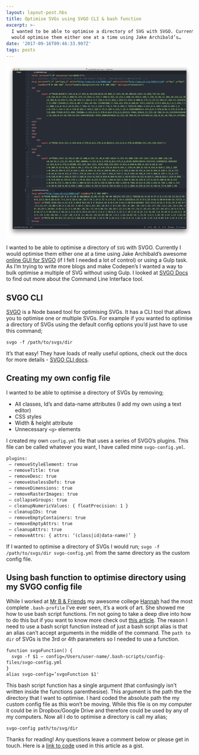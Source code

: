 ```yaml
---
layout: layout-post.hbs
title: Optimise SVGs using SVGO CLI & bash function
excerpt: >-
  I wanted to be able to optimise a directory of SVG with SVGO. Currently I
  would optimise them either one at a time using Jake Archibald’s…
date: '2017-09-16T09:46:33.907Z'
tags: posts
---
```


![Screenshot of optimised SVG](/assets/img/1____CLWEESCbHJw6s0avPHGPg.png)

I wanted to be able to optimise a directory of `SVG` with SVGO. Currently I would optimise them either one at a time using Jake Archibald’s awesome [online GUI for SVGO](https://jakearchibald.github.io/svgomg) (if I felt I needed a lot of control) or using a Gulp task. As I’m trying to write more blogs and make Codepen’s I wanted a way to bulk optimise a multiple of SVG without using Gulp. I looked at [SVGO Docs](https://github.com/svg/svgo) to find out more about the Command Line Interface tool.

## SVGO CLI

[SVGO](https://github.com/svg/svgo) is a Node based tool for optimising SVGs. It has a CLI tool that allows you to optimise one or multiple SVGs. For example if you wanted to optimise a directory of SVGs using the default config options you’d just have to use this command;

```
svgo -f /path/to/svgs/dir
```

It’s that easy! They have loads of really useful options, check out the docs for more details - [SVGO CLI docs](https://github.com/svg/svgo).

## Creating my own config file

I wanted to be able to optimise a directory of SVGs by removing;

*   All classes, Id’s and data-name attributes (I add my own using a text editor)
*   CSS styles
*   Width & height attribute
*   Unnecessary `<g>` elements

I created my own `config.yml` file that uses a series of SVGO’s plugins. This file can be called whatever you want, I have called mine `svgo-config.yml`.

```
plugins:
 — removeStyleElement: true
 — removeTitle: true
 — removeDesc: true
 — removeUselessDefs: true
 — removeDimensions: true
 — removeRasterImages: true
 — collapseGroups: true
 — cleanupNumericValues: { floatPrecision: 1 }
 — cleanupIDs: true
 — removeEmptyContainers: true
 — removeEmptyAttrs: true
 — cleanupAttrs: true
 — removeAttrs: { attrs: ‘(class|id|data-name)’ }
```

If I wanted to optimise a directory of SVGs I would run; `svgo -f /path/to/svgs/dir svgo-config.yml` from the same directory as the custom config file.

## Using bash function to optimise directory using my SVGO config file

While I worked at [Mr B & Friends](https://www.mrbandfriends.co.uk) my awesome college [Hannah](https://github.com/hannahtinkler) had the most complete `.bash-profile` I’ve ever seen, it’s a work of art. She showed me how to use bash script functions. I’m not going to take a deep dive into how to do this but if you want to know more check out [this article](https://www.howtoforge.com/tutorial/linux-shell-scripting-lessons-5/). The reason I need to use a bash script function instead of just a bash script alias is that an alias can’t accept arguments in the middle of the command. The `path to dir` of SVGs is the 3rd or 4th parameters so I needed to use a function.

```
function svgoFunction() {
  svgo -f $1 — config=/Users/user-name/.bash-scripts/config-files/svgo-config.yml
}
alias svgo-config=’svgoFunction $1'
```

This bash script function has a single argument (that confusingly isn't written inside the functions parenthesise). This argument is the path the the directory that I want to optimise. I hard coded the absolute path the my custom config file as this won’t be moving. While this file is on my computer it could be in Dropbox/Google Drive and therefore could be used by any of my computers.
Now all I do to optimise a directory is call my alias;

```
svgo-config path/to/svg/dir
```

Thanks for reading! Any questions leave a comment below or please get in touch. Here is a [link to code](https://gist.github.com/stuartjnelson/99d11ae43df0ab828b4c45b3ce8e8b42) used in this article as a gist.